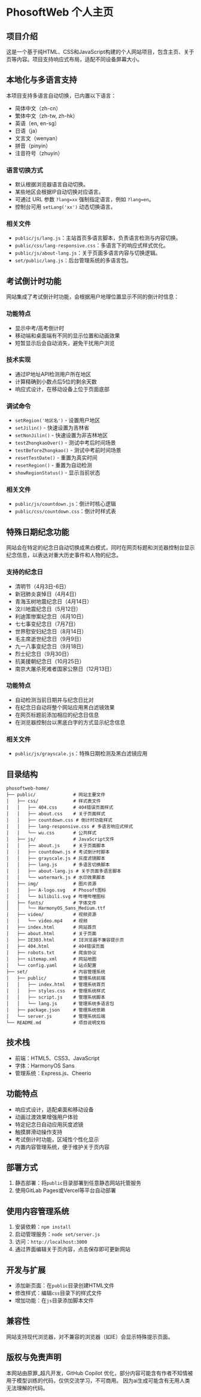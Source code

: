 # PhosoftWeb 个人主页

## 项目介绍

这是一个基于纯HTML、CSS和JavaScript构建的个人网站项目，包含主页、关于页等内容。项目支持响应式布局，适配不同设备屏幕大小。

## 本地化与多语言支持

本项目支持多语言自动切换，已内置以下语言：
- 简体中文（zh-cn）
- 繁体中文（zh-tw, zh-hk）
- 英语（en, en-sg）
- 日语（ja）
- 文言文（wenyan）
- 拼音（pinyin）
- 注音符号（zhuyin）

### 语言切换方式
- 默认根据浏览器语言自动切换。
- 某些地区会根据IP自动切换对应语言。
- 可通过 URL 参数 `?lang=xx` 强制指定语言，例如 `?lang=en`。
- 控制台可用 `setLang('xx')` 动态切换语言。

### 相关文件
- `public/js/lang.js`：主站首页多语言脚本，负责语言检测与内容切换。
- `public/css/lang-responsive.css`：多语言下的响应式样式优化。
- `public/js/about-lang.js`：关于页面多语言内容与切换逻辑。
- `set/public/lang.js`：后台管理系统的多语言包。

## 考试倒计时功能

网站集成了考试倒计时功能，会根据用户地理位置显示不同的倒计时信息：

### 功能特点
- 显示中考/高考倒计时
- 移动端和桌面端有不同的显示位置和动画效果
- 短暂显示后会自动消失，避免干扰用户浏览

### 技术实现
- 通过IP地址API检测用户所在地区
- 计算精确到小数点后5位的剩余天数
- 响应式设计，在移动设备上位于页面底部

### 调试命令
- `setRegion('地区名')` - 设置用户地区
- `setJilin()` - 快速设置为吉林省
- `setNonJilin()` - 快速设置为非吉林地区
- `testZhongkaoOver()` - 测试中考后时间场景
- `testBeforeZhongkao()` - 测试中考前时间场景
- `resetTestDate()` - 重置为真实时间
- `resetRegion()` - 重置为自动检测
- `showRegionStatus()` - 显示当前状态

### 相关文件
- `public/js/countdown.js`：倒计时核心逻辑
- `public/css/countdown.css`：倒计时样式表

## 特殊日期纪念功能

网站会在特定的纪念日自动切换成黑白模式，同时在网页标题和浏览器控制台显示纪念信息，以表达对重大历史事件和人物的纪念。

### 支持的纪念日
- 清明节（4月3日-6日）
- 新冠肺炎哀悼日（4月4日）
- 青海玉树地震纪念日（4月14日）
- 汶川地震纪念日（5月12日）
- 利迪策惨案纪念日（6月10日）
- 七七事变纪念日（7月7日）
- 世界慰安妇纪念日（8月14日）
- 毛主席逝世纪念日（9月9日）
- 九一八事变纪念日（9月18日）
- 烈士纪念日（9月30日）
- 抗美援朝纪念日（10月25日）
- 南京大屠杀死难者国家公祭日（12月13日）

### 功能特点
- 自动检测当前日期并与纪念日比对
- 在纪念日自动将整个网站应用黑白滤镜效果
- 在网页标题前添加相应的纪念日信息
- 在浏览器控制台以黑底白字的方式显示纪念信息

### 相关文件
- `public/js/grayscale.js`：特殊日期检测及黑白滤镜应用

## 目录结构

```
phosoftweb-home/
├── public/              # 网站主要文件
│   ├── css/             # 样式表文件
│   │   ├── 404.css      # 404错误页面样式
│   │   ├── about.css    # 关于页面样式
│   │   ├── countdown.css # 倒计时功能样式
│   │   ├── lang-responsive.css # 多语言响应式样式
│   │   └── wu.css       # 公共样式
│   ├── js/              # JavaScript文件
│   │   ├── about.js     # 关于页面脚本
│   │   ├── countdown.js # 考试倒计时脚本
│   │   ├── grayscale.js # 灰度滤镜脚本
│   │   ├── lang.js      # 多语言切换脚本
│   │   ├── about-lang.js # 关于页面多语言脚本
│   │   └── watermark.js # 水印效果脚本
│   ├── img/             # 图片资源
│   │   ├── A-logo.svg   # Phosoft图标
│   │   └── bilibili.svg # 哔哩哔哩图标
│   ├── fonts/           # 字体文件
│   │   └── HarmonyOS_Sans_Medium.ttf
│   ├── video/           # 视频资源
│   │   └── video.mp4    # 视频
│   ├── index.html       # 网站首页
│   ├── about.html       # 关于页面
│   ├── IE303.html       # IE浏览器不兼容提示页
│   ├── 404.html         # 404错误页面
│   ├── robots.txt       # 爬虫协议
│   ├── sitemap.xml      # 网站地图
│   └── config.yaml      # 站点配置
├── set/                 # 内容管理系统
│   ├── public/          # 管理系统前端
│   │   ├── index.html   # 管理系统首页
│   │   ├── styles.css   # 管理系统样式
│   │   ├── script.js    # 管理系统脚本
│   │   └── lang.js      # 管理系统多语言包
│   ├── package.json     # 管理系统依赖
│   └── server.js        # 管理系统后端
└── README.md            # 项目说明文档
```


## 技术栈

- 前端：HTML5、CSS3、JavaScript
- 字体：HarmonyOS Sans
- 管理系统：Express.js、Cheerio

## 功能特点

- 响应式设计，适配桌面和移动设备
- 动画过渡效果增强用户体验
- 特定纪念日自动应用灰度滤镜
- 触摸屏滑动操作支持
- 考试倒计时功能，区域性个性化显示
- 内置内容管理系统，便于维护关于页内容

## 部署方式

1. 静态部署：将`public`目录部署到任意静态网站托管服务
2. 使用GitLab Pages或Vercel等平台自动部署

## 使用内容管理系统

1. 安装依赖：`npm install`
2. 启动管理服务：`node set/server.js`
3. 访问：`http://localhost:3000`
4. 通过界面编辑关于页内容，点击保存即可更新网站

## 开发与扩展

- 添加新页面：在`public`目录创建HTML文件
- 修改样式：编辑`css`目录下的样式文件
- 增加功能：在`js`目录添加脚本文件
## 兼容性

网站支持现代浏览器，对不兼容的浏览器（如IE）会显示特殊提示页面。

## 版权与免责声明

本网站由原罪_超凡开发，GitHub Copilot 优化，部分内容可能含有作者不知情被用于模型训练的代码，仅供交流学习，不可商用。
因为ai生成可能含有无用人类无法理解的代码。